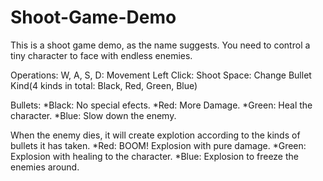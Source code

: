 # Shoot-Game-Demo
This is a shoot game demo, as the name suggests. You need to control a tiny character to face with endless enemies.

Operations:
W, A, S, D: Movement
Left Click: Shoot
Space: Change Bullet Kind(4 kinds in total: Black, Red, Green, Blue)

Bullets:
*Black: No special efects.
*Red: More Damage.
*Green: Heal the character.
*Blue: Slow down the enemy.

When the enemy dies, it will create explotion according to the kinds of bullets it has taken.
*Red: BOOM! Explosion with pure damage.
*Green: Explosion with healing to the character.
*Blue: Explosion to freeze the enemies around.
